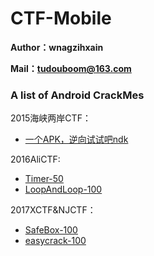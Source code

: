 # CTF-Mobile

**Author：wnagzihxain**

**Mail：tudouboom@163.com**

### A list of Android CrackMes

2015海峡两岸CTF：
- [一个APK，逆向试试吧ndk](https://github.com/toToCW/CTF-Mobile/tree/master/2015%E6%B5%B7%E5%B3%A1%E4%B8%A4%E5%B2%B8CTF/%E4%B8%80%E4%B8%AAAPK%EF%BC%8C%E9%80%86%E5%90%91%E8%AF%95%E8%AF%95%E5%90%A7ndk)

2016AliCTF:
 - [Timer-50](https://github.com/toToCW/CTF-Mobile/tree/master/2016AliCTF/Timer-50)
 - [LoopAndLoop-100](https://github.com/toToCW/CTF-Mobile/tree/master/2016AliCTF/LoopAndLoop-100)

2017XCTF&NJCTF：
- [SafeBox-100](https://github.com/toToCW/CTF-Mobile/tree/master/SafeBox-100)
- [easycrack-100](https://github.com/toToCW/CTF-Mobile/tree/master/easycrack-100)